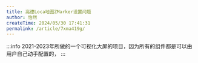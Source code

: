 ```yaml
---
title: 高德Loca地图ZMarker设置问题
author: 怡然
createTime: 2024/05/30 17:41:31
permalink: /article/7xma419g/
---
```

:::info
2021-2023年所做的一个可视化大屏的项目，因为所有的组件都是可以由用户自己动手配置的，
:::